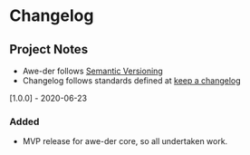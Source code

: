 # Changelog

## Project Notes
* Awe-der follows [Semantic Versioning](https://semver.org/)
* Changelog follows standards defined at [keep a changelog](https://keepachangelog.com)

[1.0.0] - 2020-06-23
### Added
- MVP release for awe-der core, so all undertaken work.

